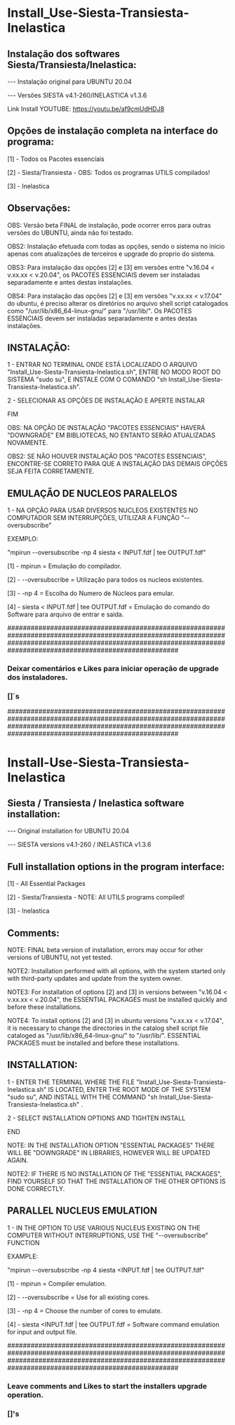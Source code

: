 # Install_Use-Siesta-Transiesta-Inelastica

## Instalação dos softwares Siesta/Transiesta/Inelastica:

--- Instalação original para UBUNTU 20.04

--- Versões SIESTA v4.1-260/INELASTICA v1.3.6

Link Install YOUTUBE: https://youtu.be/af9cmUdHDJ8

## Opções de instalação completa na interface do programa:
[1] - Todos os Pacotes essenciais

[2] - Siesta/Transiesta - OBS: Todos os programas UTILS compilados!

[3] - Inelastica

## Observações:
OBS: Versão beta FINAL de instalação, pode ocorrer erros para outras versões do UBUNTU, ainda não foi testado.

OBS2: Instalação efetuada com todas as opções, sendo o sistema no inicio apenas com atualizações de terceiros e upgrade do proprio do sistema.

OBS3: Para instalação das opções [2] e [3] em versões entre "v.16.04 < v.xx.xx < v.20.04", os PACOTES ESSENCIAIS devem ser instaladas separadamente e antes destas instalações.

OBS4: Para instalação das opções [2] e [3] em versões "v.xx.xx < v.17.04" do ubuntu, é preciso alterar os diretórios no arquivo shell script catalogados como  "/usr/lib/x86_64-linux-gnu/" para "/usr/lib/". Os PACOTES ESSENCIAIS devem ser instaladas separadamente e antes destas instalações.

## INSTALAÇÃO:

1 - ENTRAR NO TERMINAL ONDE ESTÁ LOCALIZADO O ARQUIVO "Install_Use-Siesta-Transiesta-Inelastica.sh", ENTRE NO MODO ROOT DO SISTEMA "sudo su", E INSTALE COM O COMANDO "sh Install_Use-Siesta-Transiesta-Inelastica.sh".

2 - SELECIONAR AS OPÇÕES DE INSTALAÇÃO E APERTE INSTALAR

FIM

OBS: NA OPÇÃO DE INSTALAÇÃO "PACOTES ESSENCIAIS" HAVERÁ "DOWNGRADE" EM BIBLIOTECAS, NO ENTANTO SERÃO ATUALIZADAS NOVAMENTE.

OBS2: SE NÃO HOUVER INSTALAÇÃO DOS "PACOTES ESSENCIAIS", ENCONTRE-SE CORRETO PARA QUE A INSTALAÇÃO DAS DEMAIS OPÇÕES SEJA FEITA CORRETAMENTE. 


## EMULAÇÃO DE NUCLEOS PARALELOS

1 - NA OPÇÃO PARA USAR DIVERSOS NUCLEOS EXISTENTES NO COMPUTADOR SEM INTERRUPÇÕES, UTILIZAR A FUNÇÃO "--oversubscribe"

EXEMPLO:

"mpirun --oversubscribe -np 4 siesta < INPUT.fdf  | tee OUTPUT.fdf" 

[1] - mpirun = Emulação do compilador.

[2] - --oversubscribe = Utilização para todos os nucleos existentes.

[3] - -np 4 = Escolha do Numero de Núcleos para emular.

[4] - siesta < INPUT.fdf  | tee OUTPUT.fdf  = Emulação do comando do Software para arquivo de entrar e saida.

####################################################################################################################################################################################################################




### Deixar comentários e Likes para iniciar operação de upgrade dos instaladores.

### []´s





####################################################################################################################################################################################################################
# Install-Use-Siesta-Transiesta-Inelastica

## Siesta / Transiesta / Inelastica software installation:

--- Original installation for UBUNTU 20.04

--- SIESTA versions v4.1-260 / INELASTICA v1.3.6

## Full installation options in the program interface:
[1] - All Essential Packages

[2] - Siesta/Transiesta - NOTE: All UTILS programs compiled!

[3] - Inelastica

## Comments:
NOTE: FINAL beta version of installation, errors may occur for other versions of UBUNTU, not yet tested.

NOTE2: Installation performed with all options, with the system started only with third-party updates and update from the system owner.

NOTE3: For installation of options [2] and [3] in versions between "v.16.04 < v.xx.xx < v.20.04", the ESSENTIAL PACKAGES must be installed quickly and before these installations.

NOTE4: To install options [2] and [3] in ubuntu versions "v.xx.xx < v.17.04", it is necessary to change the directories in the catalog shell script file cataloged as "/usr/lib/x86_64-linux-gnu/" to "/usr/lib/". ESSENTIAL PACKAGES must be installed and before these installations.

## INSTALLATION:

1 - ENTER THE TERMINAL WHERE THE FILE "Install_Use-Siesta-Transiesta-Inelastica.sh" IS LOCATED, ENTER THE ROOT MODE OF THE SYSTEM "sudo su", AND INSTALL WITH THE COMMAND "sh Install_Use-Siesta-Transiesta-Inelastica.sh" .

2 - SELECT INSTALLATION OPTIONS AND TIGHTEN INSTALL

END

NOTE: IN THE INSTALLATION OPTION "ESSENTIAL PACKAGES" THERE WILL BE "DOWNGRADE" IN LIBRARIES, HOWEVER WILL BE UPDATED AGAIN.

NOTE2: IF THERE IS NO INSTALLATION OF THE "ESSENTIAL PACKAGES", FIND YOURSELF SO THAT THE INSTALLATION OF THE OTHER OPTIONS IS DONE CORRECTLY.


## PARALLEL NUCLEUS EMULATION

1 - IN THE OPTION TO USE VARIOUS NUCLEUS EXISTING ON THE COMPUTER WITHOUT INTERRUPTIONS, USE THE "--oversubscribe" FUNCTION

EXAMPLE:

"mpirun --oversubscribe -np 4 siesta <INPUT.fdf | tee OUTPUT.fdf"

[1] - mpirun = Compiler emulation.

[2] - --oversubscribe = Use for all existing cores.

[3] - -np 4 = Choose the number of cores to emulate.

[4] - siesta <INPUT.fdf | tee OUTPUT.fdf = Software command emulation for input and output file.

####################################################################################################################################################################################################################




### Leave comments and Likes to start the installers upgrade operation.

### []'s
